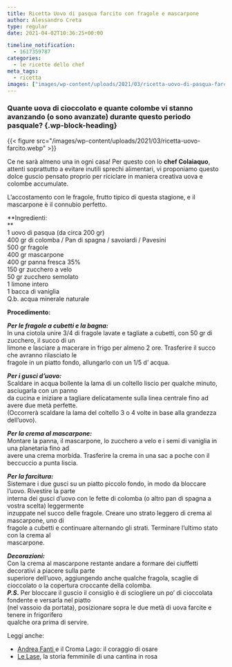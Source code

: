 ```yaml
---
title: Ricetta Uovo di pasqua farcito con fragole e mascarpone
author: Alessandro Creta
type: regular
date: 2021-04-02T10:36:25+00:00

timeline_notification:
  - 1617359787
categories:
  - le ricette dello chef
meta_tags:
  - ricetta
images: ["images/wp-content/uploads/2021/03/ricetta-uovo-di-pasqua-farcito-fragole.webp"]
---
```

### Quante uova di cioccolato e quante colombe vi stanno avanzando (o sono avanzate) durante questo periodo pasquale? {.wp-block-heading}


{{< figure src="/images/wp-content/uploads/2021/03/ricetta-uovo-farcito.webp" >}}


Ce ne sarà almeno una in ogni casa! Per questo con lo **chef Colaiaquo**, attenti soprattutto a evitare inutili sprechi alimentari, vi proponiamo questo dolce guscio pensato proprio per riciclare in maniera creativa uova e colombe accumulate.  


L’accostamento con le fragole, frutto tipico di questa stagione, e il mascarpone è il connubio perfetto.  
  
**Ingredienti:  
**  
1 uovo di pasqua (da circa 200 gr)  
400 gr di colomba / Pan di spagna / savoiardi / Pavesini  
500 gr fragole  
400 gr mascarpone  
400 gr panna fresca 35%  
150 gr zucchero a velo  
50 gr zucchero semolato  
1 limone intero  
1 bacca di vaniglia  
Q.b. acqua minerale naturale  
  
**Procedimento:**  
  
**_Per le fragole a cubetti e la bagna:_**  
In una ciotola unire 3/4 di fragole lavate e tagliate a cubetti, con 50 gr di zucchero, il succo di un  
limone e lasciare a macerare in frigo per almeno 2 ore. Trasferire il succo che avranno rilasciato le  
fragole in un piatto fondo, allungarlo con un 1/5 d&#8217; acqua.  
  
**_Per i gusci d&#8217;uovo:_**  
Scaldare in acqua bollente la lama di un coltello liscio per qualche minuto, asciugarla con un panno  
da cucina e iniziare a tagliare delicatamente sulla linea centrale fino ad avere due metà perfette.  
(Occorrerà scaldare la lama del coltello 3 o 4 volte in base alla grandezza dell&#8217;uovo).   
  
**_Per la crema al mascarpone:_**  
Montare la panna, il mascarpone, lo zucchero a velo e i semi di vaniglia in una planetaria fino ad  
avere una crema morbida. Trasferire la crema in una sac a poche con il beccuccio a punta liscia.  
  
_**Per la farcitura:**_  
Sistemare i due gusci su un piatto piccolo fondo, in modo da bloccare l&#8217;uovo. Rivestire la parte  
interna dei gusci d’uovo con le fette di colomba (o altro pan di spagna a vostra scelta) leggermente  
inzuppate nel succo delle fragole. Creare uno strato leggero di crema al mascarpone, uno di  
fragole a cubetti e continuare alternando gli strati. Terminare l&#8217;ultimo stato con la crema al  
mascarpone.

**_Decorazioni:_**  
Con la crema al mascarpone restante andare a formare dei ciuffetti decorativi a piacere sulla parte  
superiore dell&#8217;uovo, aggiungendo anche qualche fragola, scaglie di cioccolato o la copertura croccante della colomba.   
**_P.S_.** Per bloccare il guscio il consiglio è di sciogliere un po’ di cioccolata fondente e versarla nel piatto  
(nel vassoio da portata), posizionare sopra le due metà di uova farcite e tenere in frigorifero  
qualche ora prima di servire.

Leggi anche:

<ul class="wp-block-list">
  <li>
    <a href="https://aleepepe.com/2021/03/16/andrea-fanti-croma-lago-menu/" target="_blank" rel="noreferrer noopener">Andrea Fanti </a>e il Croma Lago: il coraggio di osare
  </li>
  <li>
    <a href="https://aleepepe.com/2020/12/03/le-lase-vini-intervista-orte/" target="_blank" rel="noreferrer noopener">Le Lase</a>, la storia femminile di una cantina in rosa
  </li>
</ul>
